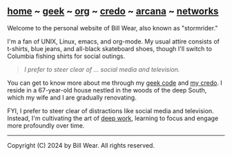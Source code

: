 [home](README.md) ~ [geek](geekcode.md) ~ [org](orgmode.md) ~ [credo](credo.md) ~ [arcana](arcana.md) ~ [networks](networking.md)
-----
Welcome to the personal website of Bill Wear, also known as "stormrider."

I'm a fan of UNIX, Linux, emacs, and org-mode. My usual attire consists of t-shirts, blue jeans, and all-black skateboard shoes, though I'll switch to Columbia fishing shirts for social outings.

> *I prefer to steer clear of ... social media and television.*

You can get to know more about me through my [geek code](https://billwear.github.io/geekcode.html) and [my credo](https://billwear.github.io/credo.html). I reside in a 67-year-old house nestled in the woods of the deep South, which my wife and I are gradually renovating.

FYI, I prefer to steer clear of distractions like social media and television. Instead, I'm cultivating the art of [deep work](https://calnewport.com/deep-work-rules-for-focused-success-in-a-distracted-world/), learning to focus and engage more profoundly over time.

-----

Copyright (C) 2024 by Bill Wear. All rights reserved.